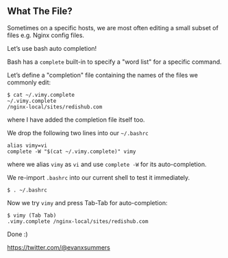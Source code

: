 
## What The File?

Sometimes on a specific hosts, we are most often editing a small subset of files e.g. Nginx config files.

Let’s use bash auto completion!

Bash has a `complete` built-in to specify a "word list" for a specific command.

Let’s define a "completion" file containing the names of the files we commonly edit:
```shell
$ cat ~/.vimy.complete
~/.vimy.complete
/nginx-local/sites/redishub.com
```
where I have added the completion file itself too.

We drop the following two lines into our `~/.bashrc`
```shell
alias vimy=vi
complete -W "$(cat ~/.vimy.complete)" vimy
```
where we alias `vimy` as `vi` and use `complete -W` for its auto-completion.

We re-import `.bashrc` into our current shell to test it immediately.
```shell
$ . ~/.bashrc
```

Now we try `vimy` and press Tab-Tab for auto-completion:
```
$ vimy (Tab Tab)
.vimy.complete /nginx-local/sites/redishub.com
```

Done :)

https://twitter.com/@evanxsummers

